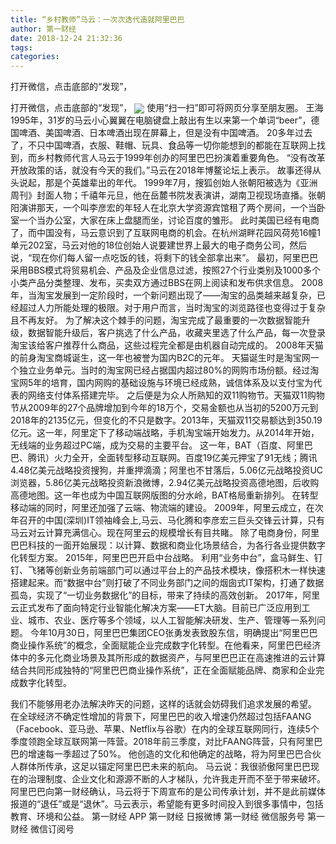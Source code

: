 ```yaml
---
title: “乡村教师”马云：一次次迭代造就阿里巴巴
author: 第一财经
date: 2018-12-24 21:32:36
tags: 
categories: 
---
```

打开微信，点击底部的“发现”，
<!-- more -->
打开微信，点击底部的“发现”，
<img align="center" border="0" src="https://imgcdn.yicai.com/uppics/images/2018/12/81c0e328ca13f28db5ac39cc31f1253d.jpg" />
使用“扫一扫”即可将网页分享至朋友圈。
王海
1995年，31岁的马云小心翼翼在电脑键盘上敲出有生以来第一个单词“beer”，德国啤酒、美国啤酒、日本啤酒出现在屏幕上，但是没有中国啤酒。
20多年过去了，不只中国啤酒，衣服、鞋帽、玩具、食品等一切你能想到的都能在互联网上找到，而乡村教师代言人马云于1999年创办的阿里巴巴扮演着重要角色。
“没有改革开放政策的话，就没有今天的我们。”马云在2018年博鳌论坛上表示。
故事还得从头说起，那是个英雄辈出的年代。
1999年7月，搜狐创始人张朝阳被选为《亚洲周刊》封面人物；千禧年元旦，他在岳麓书院发表演讲，湖南卫视现场直播。张朝阳演讲那天，一个叫李彦宏的年轻人在北京大学资源宾馆租了两个房间，一个当卧室一个当办公室，大家在床上盘腿而坐，讨论百度的雏形。
此时美国已经有电商了，而中国没有，马云意识到了互联网电商的机会。在杭州湖畔花园风荷苑16幢1单元202室，马云对他的18位创始人说要建世界上最大的电子商务公司，然后说，“现在你们每人留一点吃饭的钱，将剩下的钱全部拿出来”。
最初，阿里巴巴采用BBS模式将贸易机会、产品及企业信息过滤，按照27个行业类别及1000多个小类产品分类整理、发布，买卖双方通过BBS在网上阅读和发布供求信息。
2008年，当淘宝发展到一定阶段时，一个新问题出现了——淘宝的品类越来越复杂，已经超过人力所能处理的极限。对于用户而言，当时淘宝的浏览路径也变得过于复杂且不再友好。
为了解决这个棘手的问题，淘宝完成了最重要的一次数据智能升级，数据智能升级后，客户挑选了什么产品，收藏夹里选了什么产品，每一次登录淘宝该给客户推荐什么商品，这些过程完全都是由机器自动完成的。
2008年天猫的前身淘宝商城诞生，这一年也被誉为国内B2C的元年。
天猫诞生时是淘宝网一个独立业务单元。当时的淘宝网已经占据国内超过80%的网购市场份额。经过淘宝网5年的培育，国内网购的基础设施与环境已经成熟，诚信体系及以支付宝为代表的网络支付体系搭建完毕。
之后便是为众人所熟知的双11购物节。天猫双11购物节从2009年的27个品牌增加到今年的18万个，交易金额也从当初的5200万元到2018年的2135亿元，但变化的不只是数字。2013年，天猫双11交易额达到350.19亿元。这一年，阿里定下了移动端战略，手机淘宝端开始发力。从2014年开始，无线端的业务超过PC端，成为交易的主要平台。
这一年，BAT（百度、阿里巴巴、腾讯）火力全开，全面转型移动互联网。百度19亿美元押宝了91无线；腾讯4.48亿美元战略投资搜狗，并重押滴滴；阿里也不甘落后，5.06亿元战略投资UC浏览器，5.86亿美元战略投资新浪微博，2.94亿美元战略投资高德地图，后收购高德地图。这一年也成为中国互联网版图的分水岭，BAT格局重新排列。
在转型移动端的同时，阿里还加强了云端、物流端的建设。
2009年，阿里云成立，在次年召开的中国(深圳)IT领袖峰会上,马云、马化腾和李彦宏三巨头交锋云计算，只有马云对云计算充满信心。现在阿里云的规模增长有目共睹。
除了电商身份，阿里巴巴科技的一面开始展现：以计算、数据和商业化场景结合，为各行各业提供数字化转型方案。
2015年，阿里巴巴开启中台战略。
利用“业务中台”，盒马鲜生、钉钉、飞猪等创新业务前端部门可以通过平台上的产品技术模块，像搭积木一样快速搭建起来。而“数据中台”则打破了不同业务部门之间的烟囱式IT架构，打通了数据孤岛，实现了“一切业务数据化”的目标，带来了持续的高效创新。
2017年，阿里云正式发布了面向特定行业智能化解决方案——ET大脑。目前已广泛应用到工业、城市、农业、医疗等多个领域，以人工智能解决研发、生产、管理等一系列问题。
今年10月30日，阿里巴巴集团CEO张勇发表致股东信，明确提出“阿里巴巴商业操作系统”的概念，全面赋能企业完成数字化转型。在他看来，阿里巴巴经济体中的多元化商业场景及其所形成的数据资产，与阿里巴巴正在高速推进的云计算结合共同形成独特的“阿里巴巴商业操作系统”，正在全面赋能品牌、商家和企业完成数字化转型。
 
 
我们不能够用老办法解决昨天的问题，这样的话就会妨碍我们追求发展的希望。
在全球经济不确定性增加的背景下，阿里巴巴的收入增速仍然超过包括FAANG（Facebook、亚马逊、苹果、Netflix与谷歌）在内的全球互联网同行，连续5个季度领跑全球互联网第一阵营。2018年前三季度，对比FAANG阵营，只有阿里巴巴的增速每一季超过了50%。
他创造的文化和他确定的战略，将为阿里巴巴合伙人群体所传承，这足以锚定阿里巴巴未来的航向。
马云说：我很骄傲阿里巴巴现在的治理制度、企业文化和源源不断的人才梯队，允许我走开而不至于带来破坏。
阿里巴巴向第一财经确认，马云将于下周宣布的是公司传承计划，并不是此前媒体报道的“退任”或是“退休”。马云表示，希望能有更多时间投入到很多事情中，包括教育、环境和公益。
第一财经
APP
第一财经
日报微博
第一财经
微信服务号
第一财经
微信订阅号
